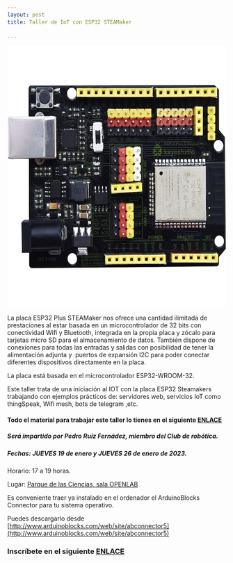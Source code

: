 ```yaml
---
layout: post
title: Taller de IoT con ESP32 STEAMaker

---
```


<img src="/images/placa1.jpg" width="600" height="600"/>




La placa ESP32 Plus STEAMaker nos ofrece una cantidad ilimitada de prestaciones al estar basada en un microcontrolador de 32 bits con conectividad Wifi y Bluetooth, integrada en la propia placa y zócalo para tarjetas micro SD para el almacenamiento de datos. También dispone de conexiones para todas las entradas y salidas con posibilidad de tener la alimentación adjunta y  puertos de expansión I2C para poder conectar diferentes dispositivos directamente en la placa.

La placa está basada en el microcontrolador ESP32-WROOM-32.


Este taller trata de una iniciación al IOT con la placa ESP32 Steamakers trabajando con ejemplos prácticos de: servidores web, servicios IoT como thingSpeak, Wifi mesh, bots de telegram ,etc.


#### Todo el material para trabajar este taller lo tienes en el siguiente [ENLACE](https://pedroruizf.github.io/steamakers_demo/)






##### Será impartido por Pedro Ruiz Fernádez, miembro del Club de robótica.

##### Fechas: JUEVES 19 de enero y JUEVES 26 de enero de 2023.


Horario: 17 a 19 horas.



Lugar: [Parque de las Ciencias, sala OPENLAB](https://goo.gl/maps/aQC1afhE8HR9uaVx8)


Es conveniente traer ya instalado en el ordenador el ArduinoBlocks Connector para tu sistema operativo.

Puedes descargarlo desde [http://www.arduinoblocks.com/web/site/abconnector5](http://www.arduinoblocks.com/web/site/abconnector5)

### Inscríbete en el siguiente [ENLACE](https://forms.gle/5vAToZy6hU6wwKBy6)
